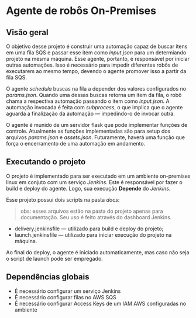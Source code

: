#  Agente de robôs On-Premises

## Visão geral

O objetivo desse projeto é construir uma automação capaz de buscar itens em uma fila SQS e passar esse item como *input.json* para um determiando projeto na mesma máquina. Esse agente, portanto, é responsável por iniciar outras automações. Isso é necessário para impedir diferentes robôs de executarem ao mesmo tempo, devendo o agente promover isso a partir da fila SQS.

O agente *schedula* buscas na fila a depender dos valores configurados no *params.json*. Quando uma dessas buscas retorna um item da fila, o robô chama a respectiva automação passando o item como *input.json*. A automação invocada é feita com *subprocess*, o que implica que o agente aguarda a finalização da automação — impedindo-o de invocar outra. 

O agente é munido de um servidor flask que pode implementar funções de controle. Atualmente as funções implementadas são para setup dos arquivos *params.json* e *assets.json*. Futuramente, haverá uma função que força o encerramento de uma automação em andamento.

## Executando o projeto

O projeto é implementado para ser executado em um ambiente on-premises linux em conjuto com um serviço *Jenkins*. Este é responsável por fazer o build e deploy do agente. Logo, sua execução **Depende** do *Jenkins*.

Esse projeto possui dois scripts na pasta *docs*:

> obs: esses arquivos estão na pasta do projeto apenas para documentação. Seu uso é feito através do dashboard Jenkins.

- delivery.jenkinsfile — utilizado para build e deploy do projeto;
- launch.jenkinsfile — utilizado para iniciar execução do projeto na máquina.

Ao final do deploy, o agente é iniciado automaticamente, mas caso não seja o script de launch pode ser empregado. 


## Dependências globais

- É necessário configurar um serviço Jenkins
- É necessário configurar filas no AWS SQS
- É necessário configurar Access Keys de um IAM AWS configuradas no ambiente

